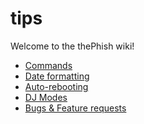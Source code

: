 tips
====


Welcome to the thePhish wiki!

- [Commands](wiki/Commands)
- [Date formatting](wiki/Date-formatting)
- [Auto-rebooting](wiki/Auto-rebooting)
- [DJ Modes](wiki/Modes)
- [Bugs & Feature requests](https://github.com/ehedaya/theSloth/issues)

